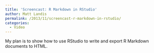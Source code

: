 ```yaml
---
title: 'Screencast: R Markdown in RStudio'
author: Matt Landis
permalink: /2013/11/screencast-r-markdown-in-rstudio/
categories:
  - Video
---
```

My plan is to show how to use RStudio to write and export R Markdown documents to HTML.
